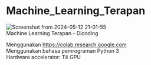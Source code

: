 # Machine_Learning_Terapan<br>
![Screenshot from 2024-05-12 21-01-55](https://github.com/amrilhakimsihotang/Machine_Learning_Terapan/assets/68908992/9755e81b-9652-4e53-8f25-14e7447c07f2)
<br>
Machine Learning Terapan - Dicoding

Menggunakan https://colab.research.google.com<br>
Menggunakan bahasa pemrograman Python 3<br>
Hardware accelerator: T4 GPU
